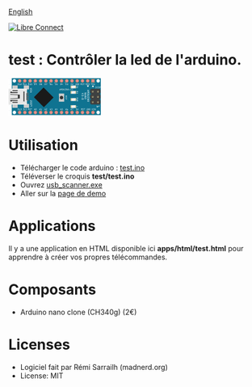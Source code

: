 [English](https://madnerdorg.github.io/test/)

[![Libre Connect](https://madnerdorg.github.io/libreconnect/doc/img/libreconnect_devices_banner.png)](https://madnerdorg.github.io/libreconnect/doc/en/devices)    
# test : Contrôler la led de l'arduino.

![LedAnimation](doc/nano_led_anim.gif?raw=true)

# Utilisation
* Télécharger le code arduino : [test.ino](https://github.com/madnerdorg/test/archive/master.zip)
* Téléverser le croquis **test/test.ino**
* Ouvrez [usb_scanner.exe](http://github.com/madnerdorg/libreConnect/releases)
* Aller sur la [page de demo](http://madnerd.org/interface/howto.html)

# Applications
Il y a une application en HTML disponible ici **apps/html/test.html** pour apprendre à créer vos propres télécommandes.

# Composants
* Arduino nano clone (CH340g) (2€)

# Licenses
* Logiciel fait par Rémi Sarrailh (madnerd.org)
* License: MIT
